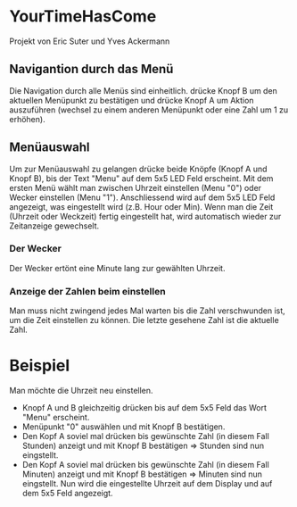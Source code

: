 # YourTimeHasCome
Projekt von Eric Suter und Yves Ackermann

## Navigantion durch das Menü
Die Navigation durch alle Menüs sind einheitlich. drücke Knopf B um den aktuellen Menüpunkt zu bestätigen und drücke Knopf A um Aktion auszuführen (wechsel zu einem anderen Menüpunkt oder eine Zahl um 1 zu erhöhen). 

## Menüauswahl
Um zur Menüauswahl zu gelangen drücke beide Knöpfe (Knopf A und Knopf B), bis der Text "Menu" auf dem 5x5 LED Feld erscheint.
Mit dem ersten Menü wählt man zwischen Uhrzeit einstellen (Menu "0") oder Wecker einstellen (Menu "1").
Anschliessend wird auf dem 5x5 LED Feld angezeigt, was eingestellt wird (z.B. Hour oder Min). Wenn man die Zeit (Uhrzeit oder Weckzeit) fertig eingestellt hat, wird automatisch wieder zur Zeitanzeige gewechselt.

### Der Wecker 
Der Wecker ertönt eine Minute lang zur gewählten Uhrzeit.

### Anzeige der Zahlen beim einstellen
Man muss nicht zwingend jedes Mal warten bis die Zahl verschwunden ist, um die Zeit einstellen zu können. Die letzte gesehene Zahl ist die aktuelle Zahl.

# Beispiel

Man möchte die Uhrzeit neu einstellen.
- Knopf A und B gleichzeitig drücken bis auf dem 5x5 Feld das Wort "Menu" erscheint.
- Menüpunkt "0" auswählen und mit Knopf B bestätigen.
- Den Kopf A soviel mal drücken bis gewünschte Zahl (in diesem Fall Stunden) anzeigt und mit Knopf B bestätigen => Stunden sind nun eingstellt.
- Den Kopf A soviel mal drücken bis gewünschte Zahl (in diesem Fall Minuten) anzeigt und mit Knopf B bestätigen => Minuten sind nun eingstellt.
Nun wird die eingestellte Uhrzeit auf dem Display und auf dem 5x5 Feld angezeigt.
